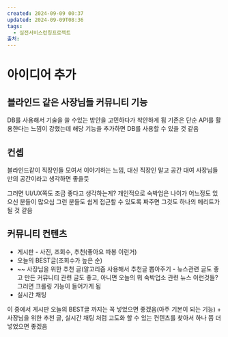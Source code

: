 ```yaml
---
created: 2024-09-09 00:37
updated: 2024-09-09T08:36
tags:
  - 실전서비스런칭프로젝트
출처: 
---
```

# 아이디어 추가
## 블라인드 같은 사장님들 커뮤니티 기능
DB를 사용해서 기술을 쓸 수있는 방안을 고민하다가 착안하게 됨
기존은 단순 API를 활용한다는 느낌이 강했는데 해당 기능을 추가하면 DB를 사용할 수 있을 것 같음

## 컨셉
블라인드같이 직장인들 모여서 이야기하는 느낌, 대신 직장인 말고 공간 대여 사장님들만의 공간이라고 생각하면 좋을듯 

그러면 UI/UX쪽도 조금 좋다고 생각하는게? 개인적으로 숙박업은 나이가 어느정도 있으신 분들이 많으심 그런 분들도 쉽게 접근할 수 있도록 짜주면 그것도 하나의 메리트가 될 것 같음
## 커뮤니티 컨텐츠
- 게시판 - 사진, 조회수, 추천(좋아요 따봉 이런거)
- 오늘의 BEST글(조회수가 높은 순)
- ~~ 사장님을 위한 추천 글(알고리즘 사용해서 추천글 뽑아주기 - 뉴스관련 글도 좋고
  만든 커뮤니티 관련 글도 좋고, 아니면 오늘의 뭐 숙박업소 관련 뉴스 이런것들?그러면 크롤링 기능이 들어가게 됨
- 실시간 채팅

이 중에서 게시판 오늘의 BEST글 까지는 꼭 넣었으면 좋겠음(아주 기본이 되는 기능) + 사장님을 위한 추천 글, 실시간 채팅 처럼 고도화 할 수 있는 컨텐츠를 찾아서 하나 쯤 더 넣었으면 좋겠음



